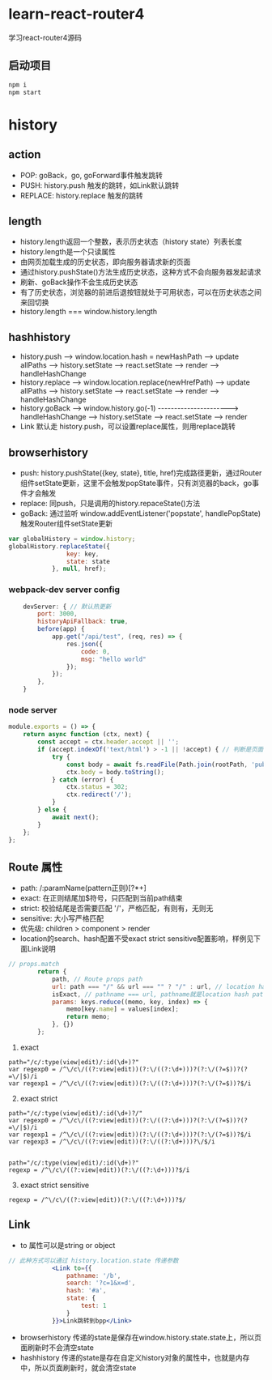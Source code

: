 # learn-react-router4
学习react-router4源码

## 启动项目
```sh
npm i
npm start
```

# history

## action
* POP: goBack，go, goForward事件触发跳转
* PUSH: history.push 触发的跳转，如Link默认跳转
* REPLACE: history.replace 触发的跳转

## length
* history.length返回一个整数，表示历史状态（history state）列表长度
* history.length是一个只读属性
* 由网页加载生成的历史状态，即向服务器请求新的页面
* 通过history.pushState()方法生成历史状态，这种方式不会向服务器发起请求
* 刷新、goBack操作不会生成历史状态
* 有了历史状态，浏览器的前进后退按钮就处于可用状态，可以在历史状态之间来回切换
* history.length === window.history.length

## hashhistory
 * history.push    --> window.location.hash = newHashPath   --> update allPaths --> history.setState --> react.setState --> render --> handleHashChange
 * history.replace --> window.location.replace(newHrefPath) --> update allPaths --> history.setState --> react.setState --> render --> handleHashChange
 * history.goBack  --> window.history.go(-1)                ----------------------> handleHashChange --> history.setState --> react.setState --> render
 * Link 默认走 history.push，可以设置replace属性，则用replace跳转



## browserhistory
* push: history.pushState({key, state}, title, href)完成路径更新，通过Router组件setState更新，这里不会触发popState事件，只有浏览器的back，go事件才会触发
* replace: 同push，只是调用的history.repaceState()方法
* goBack: 通过监听 window.addEventListener('popstate', handlePopState) 触发Router组件setState更新
```js
var globalHistory = window.history;
globalHistory.replaceState({
                key: key,
                state: state
            }, null, href);
```

### webpack-dev server config
```js
    devServer: { // 默认热更新
        port: 3000,
        historyApiFallback: true,
        before(app) {
            app.get("/api/test", (req, res) => {
                res.json({
                    code: 0,
                    msg: "hello world"
                });
            });
        },
    }
```

### node server
```js
module.exports = () => {
    return async function (ctx, next) {
        const accept = ctx.header.accept || '';
        if (accept.indexOf('text/html') > -1 || !accept) { // 判断是页面请求
            try {
                const body = await fs.readFile(Path.join(rootPath, 'public/' + pageName + '.html'));
                ctx.body = body.toString();
            } catch (error) {
                ctx.status = 302;
                ctx.redirect('/');
            }
        } else {
            await next();
        }
    };
};
```




## Route 属性 
* path: /:paramName(pattern正则)[?*+]
* exact: 在正则结尾加$符号，只匹配到当前path结束
* strict: 校验结尾是否需要匹配 '/'，严格匹配，有则有，无则无
* sensitive: 大小写严格匹配
* 优先级: children > component > render 
* location的search、hash配置不受exact strict sensitive配置影响，样例见下面Link说明

```js
// props.match
        return {
            path, // Route props path
            url: path === "/" && url === "" ? "/" : url, // location hash path 和 正则exec匹配后得出的数组[0]
            isExact, // pathname === url, pathname就是location hash path
            params: keys.reduce((memo, key, index) => {
                memo[key.name] = values[index];
                return memo;
            }, {})
        };
```

1. exact
```
path="/c/:type(view|edit)/:id(\d+)?"
var regexp0 = /^\/c\/((?:view|edit))(?:\/((?:\d+)))?(?:\/(?=$))?(?=\/|$)/i
var regexp1 = /^\/c\/((?:view|edit))(?:\/((?:\d+)))?(?:\/(?=$))?$/i
```


2. exact strict
```
path="/c/:type(view|edit)/:id(\d+)?/"
var regexp0 = /^\/c\/((?:view|edit))(?:\/((?:\d+)))?(?:\/(?=$))?(?=\/|$)/i
var regexp1 = /^\/c\/((?:view|edit))(?:\/((?:\d+)))?(?:\/(?=$))?$/i
var regexp3 = /^\/c\/((?:view|edit))(?:\/((?:\d+)))?\/$/i


path="/c/:type(view|edit)/:id(\d+)?"
regexp = /^\/c\/((?:view|edit))(?:\/((?:\d+)))?$/i
```



3. exact strict sensitive 
```
regexp = /^\/c\/((?:view|edit))(?:\/((?:\d+)))?$/
```


## Link 
* to 属性可以是string or object
```jsx
// 此种方式可以通过 history.location.state 传递参数
            <Link to={{
                pathname: '/b',
                search: '?c=1&x=d',
                hash: '#a',
                state: {
                    test: 1
                }
            }}>Link跳转到bpp</Link>
```
* browserhistory 传递的state是保存在window.history.state.state上，所以页面刷新时不会清空state
* hashhistory 传递的state是存在自定义history对象的属性中，也就是内存中，所以页面刷新时，就会清空state